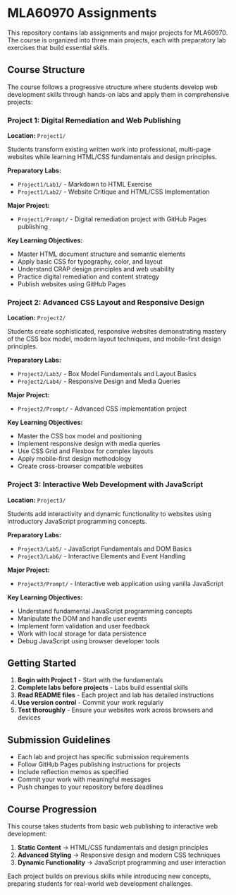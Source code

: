# MLA60970 Assignments

This repository contains lab assignments and major projects for MLA60970. The course is organized into three main projects, each with preparatory lab exercises that build essential skills.

## Course Structure

The course follows a progressive structure where students develop web development skills through hands-on labs and apply them in comprehensive projects:

### Project 1: Digital Remediation and Web Publishing
**Location:** `Project1/`

Students transform existing written work into professional, multi-page websites while learning HTML/CSS fundamentals and design principles.

**Preparatory Labs:**
- `Project1/Lab1/` - Markdown to HTML Exercise
- `Project1/Lab2/` - Website Critique and HTML/CSS Implementation

**Major Project:**
- `Project1/Prompt/` - Digital remediation project with GitHub Pages publishing

**Key Learning Objectives:**
- Master HTML document structure and semantic elements
- Apply basic CSS for typography, color, and layout
- Understand CRAP design principles and web usability
- Practice digital remediation and content strategy
- Publish websites using GitHub Pages

### Project 2: Advanced CSS Layout and Responsive Design
**Location:** `Project2/`

Students create sophisticated, responsive websites demonstrating mastery of the CSS box model, modern layout techniques, and mobile-first design principles.

**Preparatory Labs:**
- `Project2/Lab3/` - Box Model Fundamentals and Layout Basics
- `Project2/Lab4/` - Responsive Design and Media Queries

**Major Project:**
- `Project2/Prompt/` - Advanced CSS implementation project

**Key Learning Objectives:**
- Master the CSS box model and positioning
- Implement responsive design with media queries
- Use CSS Grid and Flexbox for complex layouts
- Apply mobile-first design methodology
- Create cross-browser compatible websites

### Project 3: Interactive Web Development with JavaScript
**Location:** `Project3/`

Students add interactivity and dynamic functionality to websites using introductory JavaScript programming concepts.

**Preparatory Labs:**
- `Project3/Lab5/` - JavaScript Fundamentals and DOM Basics
- `Project3/Lab6/` - Interactive Elements and Event Handling

**Major Project:**
- `Project3/Prompt/` - Interactive web application using vanilla JavaScript

**Key Learning Objectives:**
- Understand fundamental JavaScript programming concepts
- Manipulate the DOM and handle user events
- Implement form validation and user feedback
- Work with local storage for data persistence
- Debug JavaScript using browser developer tools

## Getting Started
1. **Begin with Project 1** - Start with the fundamentals
2. **Complete labs before projects** - Labs build essential skills
3. **Read README files** - Each project and lab has detailed instructions
4. **Use version control** - Commit your work regularly
5. **Test thoroughly** - Ensure your websites work across browsers and devices

## Submission Guidelines
- Each lab and project has specific submission requirements
- Follow GitHub Pages publishing instructions for projects
- Include reflection memos as specified
- Commit your work with meaningful messages
- Push changes to your repository before deadlines

## Course Progression
This course takes students from basic web publishing to interactive web development:
1. **Static Content** → HTML/CSS fundamentals and design principles
2. **Advanced Styling** → Responsive design and modern CSS techniques  
3. **Dynamic Functionality** → JavaScript programming and user interaction

Each project builds on previous skills while introducing new concepts, preparing students for real-world web development challenges.
